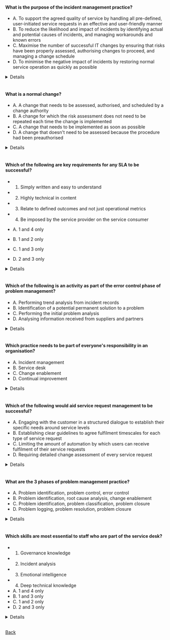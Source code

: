 #### What is the purpose of the incident management practice?
- A. To support the agreed quality of service by handling all pre-defined, user-initiated service requests in an effective and user-friendly manner
- B. To reduce the likelihood and impact of incidents by identifying actual and potential causes of incidents, and managing workarounds and known errors
- C. Maximise the number of successful IT changes by ensuring that risks have been properly assessed, authorising changes to proceed, and managing a change schedule
- D. To minimise the negative impact of incidents by restoring normal service operation as quickly as possible
<details>
  D. To minimise the negative impact of incidents by restoring normal service operation as quickly as possible
</details>
<br>

#### What is a normal change?
- A. A change that needs to be assessed, authorised, and scheduled by a change authority
- B. A change for which the risk assessment does not need to be repeated each time the change is implemented
- C. A change that needs to be implemented as soon as possible
- D. A change that doesn't need to be assessed because the procedure had been preauthorised
<details>
  A. A change that needs to be assessed, authorised, and scheduled by a change authority
</details>
<br>

#### Which of the following are key requirements for any SLA to be successful?
- 1. Simply written and easy to understand
- 2. Highly technical in content
- 3. Relate to defined outcomes and not just operational metrics
- 4. Be imposed by the service provider on the service consumer

- A. 1 and 4 only
- B. 1 and 2 only
- C. 1 and 3 only
- D. 2 and 3 only
<details>
  C. 1 and 3 only
</details>
<br>

#### Which of the following is an activity as part of the error control phase of problem management?
- A. Performing trend analysis from incident records
- B. Identification of a potential permanent solution to a problem
- C. Performing the initial problem analysis
- D. Analysing information received from suppliers and partners
<details>
  B. Identification of a potential permanent solution to a problem
</details>
<br>

#### Which practice needs to be part of everyone's responsibility in an organisation?
- A. Incident management
- B. Service desk
- C. Change enablement
- D. Continual improvement
<details>
  D. Continual improvement
</details>
<br>

#### Which of the following would aid service request management to be successful?
- A. Engaging with the customer in a structured dialogue to establish their specific needs around service levels
- B. Establishing clear guidelines to agree fulfilment timescales for each type of service request
- C. Limiting the amount of automation by which users can receive fulfilment of their service requests
- D. Requiring detailed change assessment of every service request
<details>
  A. Engaging with the customer in a structured dialogue to establish their specific needs around service levels
</details>
<br>

#### What are the 3 phases of problem management practice?
- A. Problem identification, problem control, error control
- B. Problem identification, root cause analysis, change enablement
- C. Problem identification, problem classification, problem closure
- D. Problem logging, problem resolution, problem closure
<details>
  A. Problem identification, problem control, error control
</details>
<br>
         
#### Which skills are most essential to staff who are part of the service desk?
- 1. Governance knowledge
- 2. Incident analysis
- 3. Emotional intelligence
- 4. Deep technical knowledge
- A. 1 and 4 only
- B. 1 and 3 only
- C. 1 and 2 only
- D. 2 and 3 only
<details>
  D. 2 and 3 only
</details>
<br>

[Back](README.md)
